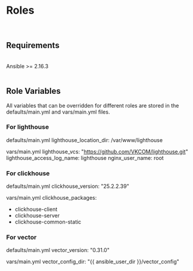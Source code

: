 <h1>Roles</h1>
<br>

<h2>Requirements</h2>
<br>
Ansible >= 2.16.3<br>

<br>
<h2>Role Variables</h2>
All variables that can be overridden for different roles are stored in the defaults/main.yml and vars/main.yml files.

<h3>For lighthouse</h3>

defaults/main.yml
lighthouse_location_dir: /var/www/lighthouse

vars/main.yml
lighthouse_vcs: "https://github.com/VKCOM/lighthouse.git"
lighthouse_access_log_name: lighthouse
nginx_user_name: root

<h3>For clickhouse</h3>

defaults/main.yml
clickhouse_version: "25.2.2.39"

vars/main.yml
clickhouse_packages:
  - clickhouse-client
  - clickhouse-server
  - clickhouse-common-static

<h3>For vector</h3>

defaults/main.yml
vector_version: "0.31.0"

vars/main.yml
vector_config_dir: "{{ ansible_user_dir }}/vector_config"
